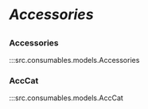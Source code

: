 # ***Accessories***

##

### Accessories
:::src.consumables.models.Accessories

### AccCat
:::src.consumables.models.AccCat